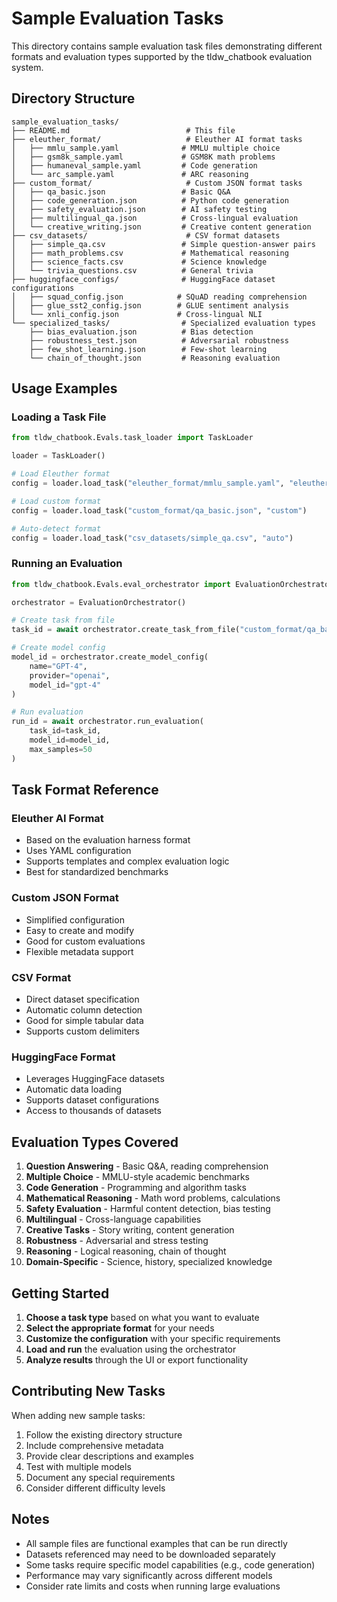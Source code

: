 # Sample Evaluation Tasks

This directory contains sample evaluation task files demonstrating different formats and evaluation types supported by the tldw_chatbook evaluation system.

## Directory Structure

```
sample_evaluation_tasks/
├── README.md                          # This file
├── eleuther_format/                   # Eleuther AI format tasks
│   ├── mmlu_sample.yaml              # MMLU multiple choice
│   ├── gsm8k_sample.yaml             # GSM8K math problems
│   ├── humaneval_sample.yaml         # Code generation
│   └── arc_sample.yaml               # ARC reasoning
├── custom_format/                     # Custom JSON format tasks
│   ├── qa_basic.json                 # Basic Q&A
│   ├── code_generation.json          # Python code generation
│   ├── safety_evaluation.json        # AI safety testing
│   ├── multilingual_qa.json          # Cross-lingual evaluation
│   └── creative_writing.json         # Creative content generation
├── csv_datasets/                      # CSV format datasets
│   ├── simple_qa.csv                 # Simple question-answer pairs
│   ├── math_problems.csv             # Mathematical reasoning
│   ├── science_facts.csv             # Science knowledge
│   └── trivia_questions.csv          # General trivia
├── huggingface_configs/              # HuggingFace dataset configurations
│   ├── squad_config.json            # SQuAD reading comprehension
│   ├── glue_sst2_config.json        # GLUE sentiment analysis
│   └── xnli_config.json             # Cross-lingual NLI
└── specialized_tasks/                # Specialized evaluation types
    ├── bias_evaluation.json          # Bias detection
    ├── robustness_test.json          # Adversarial robustness
    ├── few_shot_learning.json        # Few-shot learning
    └── chain_of_thought.json         # Reasoning evaluation
```

## Usage Examples

### Loading a Task File

```python
from tldw_chatbook.Evals.task_loader import TaskLoader

loader = TaskLoader()

# Load Eleuther format
config = loader.load_task("eleuther_format/mmlu_sample.yaml", "eleuther")

# Load custom format
config = loader.load_task("custom_format/qa_basic.json", "custom")

# Auto-detect format
config = loader.load_task("csv_datasets/simple_qa.csv", "auto")
```

### Running an Evaluation

```python
from tldw_chatbook.Evals.eval_orchestrator import EvaluationOrchestrator

orchestrator = EvaluationOrchestrator()

# Create task from file
task_id = await orchestrator.create_task_from_file("custom_format/qa_basic.json", "custom")

# Create model config
model_id = orchestrator.create_model_config(
    name="GPT-4",
    provider="openai",
    model_id="gpt-4"
)

# Run evaluation
run_id = await orchestrator.run_evaluation(
    task_id=task_id,
    model_id=model_id,
    max_samples=50
)
```

## Task Format Reference

### Eleuther AI Format
- Based on the evaluation harness format
- Uses YAML configuration
- Supports templates and complex evaluation logic
- Best for standardized benchmarks

### Custom JSON Format
- Simplified configuration
- Easy to create and modify
- Good for custom evaluations
- Flexible metadata support

### CSV Format
- Direct dataset specification
- Automatic column detection
- Good for simple tabular data
- Supports custom delimiters

### HuggingFace Format
- Leverages HuggingFace datasets
- Automatic data loading
- Supports dataset configurations
- Access to thousands of datasets

## Evaluation Types Covered

1. **Question Answering** - Basic Q&A, reading comprehension
2. **Multiple Choice** - MMLU-style academic benchmarks
3. **Code Generation** - Programming and algorithm tasks
4. **Mathematical Reasoning** - Math word problems, calculations
5. **Safety Evaluation** - Harmful content detection, bias testing
6. **Multilingual** - Cross-language capabilities
7. **Creative Tasks** - Story writing, content generation
8. **Robustness** - Adversarial and stress testing
9. **Reasoning** - Logical reasoning, chain of thought
10. **Domain-Specific** - Science, history, specialized knowledge

## Getting Started

1. **Choose a task type** based on what you want to evaluate
2. **Select the appropriate format** for your needs
3. **Customize the configuration** with your specific requirements
4. **Load and run** the evaluation using the orchestrator
5. **Analyze results** through the UI or export functionality

## Contributing New Tasks

When adding new sample tasks:

1. Follow the existing directory structure
2. Include comprehensive metadata
3. Provide clear descriptions and examples
4. Test with multiple models
5. Document any special requirements
6. Consider different difficulty levels

## Notes

- All sample files are functional examples that can be run directly
- Datasets referenced may need to be downloaded separately
- Some tasks require specific model capabilities (e.g., code generation)
- Performance may vary significantly across different models
- Consider rate limits and costs when running large evaluations